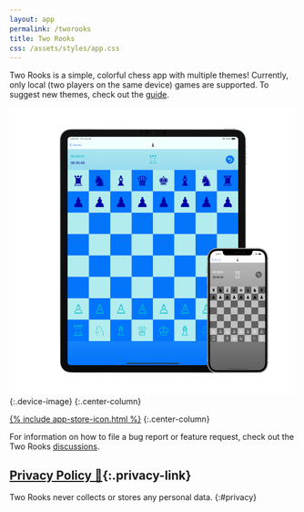 ```yaml
---
layout: app
permalink: /tworooks
title: Two Rooks
css: /assets/styles/app.css
---
```

Two Rooks is a simple, colorful chess app with multiple themes! Currently, only local (two players on the same device) games are supported. To suggest new themes, check out the [guide](https://github.com/Sammcb/TwoRooks/discussions/3).

![](/assets/images/tworooks/device.png){:.device-image}
{:.center-column}

[{% include app-store-icon.html %}](https://apps.apple.com/us/app/two-rooks/id1555601585)
{:.center-column}


For information on how to file a bug report or feature request, check out the Two Rooks [discussions](https://github.com/Sammcb/TwoRooks/discussions/1).

## [Privacy Policy 🔗](#privacy){:.privacy-link}

Two Rooks never collects or stores any personal data.
{:#privacy}
